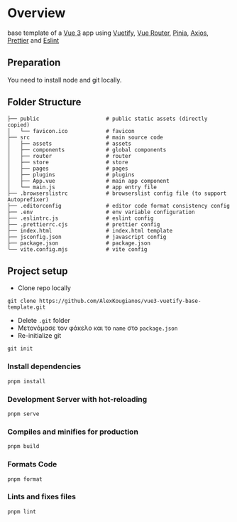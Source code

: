 # Overview
base template of a [Vue 3](https://vuejs.org/) app using [Vuetify](https://vuetifyjs.com/en/), [Vue Router](https://router.vuejs.org/), [Pinia](https://pinia.vuejs.org/), [Axios](https://axios-http.com/), [Prettier](https://prettier.io/) and [Eslint](https://eslint.org/) 

## Preparation
You need to install node and git locally. 

## Folder Structure
```
├── public                     # public static assets (directly copied)
│   └── favicon.ico            # favicon
├── src                        # main source code
│   ├── assets                 # assets
│   ├── components             # global components
│   ├── router                 # router
│   ├── store                  # store
│   ├── pages                  # pages
│   ├── plugins                # plugins
│   ├── App.vue                # main app component
│   └── main.js                # app entry file
├── .browserslistrc            # browserslist config file (to support Autoprefixer)
├── .editorconfig              # editor code format consistency config
├── .env                       # env variable configuration
├── .eslintrc.js               # eslint config
├── .prettierrc.cjs            # prettier config
├── index.html                 # index.html template
├── jsconfig.json              # javascript config
├── package.json               # package.json
└── vite.config.mjs            # vite config
```

## Project setup
- Clone repo locally
```
git clone https://github.com/AlexKougianos/vue3-vuetify-base-template.git
```
- Delete `.git` folder
- Μετονόμασε τον φάκελο και το `name` στο `package.json`
- Re-initialize git
```
git init
```
 
### Install dependencies
```
pnpm install
```

### Development Server with hot-reloading
```
pnpm serve
```

### Compiles and minifies for production
```
pnpm build
```

### Formats Code
```
pnpm format
```

### Lints and fixes files
```
pnpm lint
```